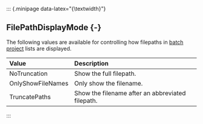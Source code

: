 ::: {.minipage data-latex="{\textwidth}"}
## FilePathDisplayMode {-}

The following values are available for controlling how filepaths in [batch project](#batchproject) lists are displayed.

Value   |   Description
| :-- | :-- |
NoTruncation   |   Show the full filepath.
OnlyShowFileNames   |   Only show the filename.
TruncatePaths   |   Show the filename after an abbreviated filepath.
:::

